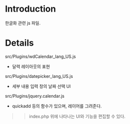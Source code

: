 # Introduction #

한글화 관련 js 파일.


# Details #

src/Plugins/wdCalendar\_lang\_US.js
  * 달력 레이아웃의 표현

src/Plugins/datepicker\_lang\_US.js
  * 세부 내용 입력 창의 날짜 선택 UI

src/Plugins/jquery.calendar.js
  * quickadd 등의 함수가 있으며, 레이어를 그려준다.
> > index.php 위에 나타나는 UI와 기능을 편집할 수 있다.